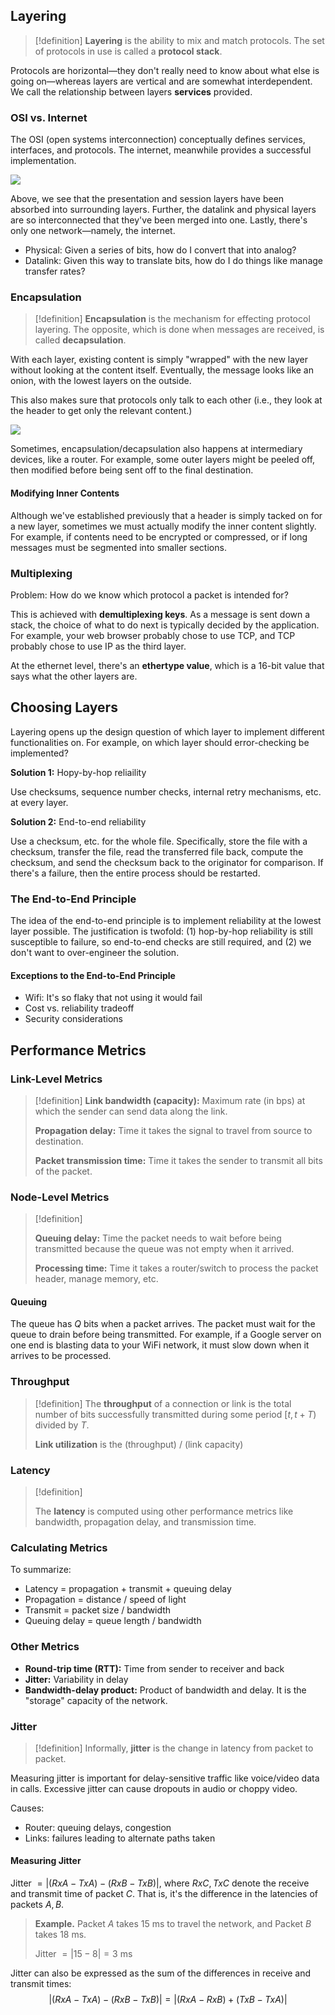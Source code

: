 ## Layering

>[!definition]
>**Layering** is the ability to mix and match protocols. The set of protocols in use is called a **protocol stack**. 

Protocols are horizontal—they don't really need to know about what else is going on—whereas layers are vertical and are somewhat interdependent. We call the relationship between layers **services** provided.

### OSI vs. Internet

The OSI (open systems interconnection) conceptually defines services, interfaces, and protocols. The internet, meanwhile provides a successful implementation. 

![](Pasted%20image%2020230913154621.png)

Above, we see that the presentation and session layers have been absorbed into surrounding layers. Further, the datalink and physical layers are so interconnected that they've been merged into one. Lastly, there's only one network—namely, the internet.

- Physical: Given a series of bits, how do I convert that into analog?
- Datalink: Given this way to translate bits, how do I do things like manage transfer rates?

### Encapsulation

>[!definition]
>**Encapsulation** is the mechanism for effecting protocol layering. The opposite, which is done when messages are received, is called **decapsulation**.

With each layer, existing content is simply "wrapped" with the new layer without looking at the content itself. Eventually, the message looks like an onion, with the lowest layers on the outside. 

This also makes sure that protocols only talk to each other (i.e., they look at the header to get only the relevant content.)

![](Pasted%20image%2020230913155322.png)

Sometimes, encapsulation/decapsulation also happens at intermediary devices, like a router. For example, some outer layers might be peeled off, then modified before being sent off to the final destination.

#### Modifying Inner Contents

Although we've established previously that a header is simply tacked on for a new layer, sometimes we must actually modify the inner content slightly. For example, if contents need to be encrypted or compressed, or if long messages must be segmented into smaller sections.

### Multiplexing

Problem: How do we know which protocol a packet is intended for?

This is achieved with **demultiplexing keys**. As a message is sent down a stack, the choice of what to do next is typically decided by the application. For example, your web browser probably chose to use TCP, and TCP probably chose to use IP as the third layer.

At the ethernet level, there's an **ethertype value**, which is a 16-bit value that says what the other layers are.

## Choosing Layers

Layering opens up the design question of which layer to implement different functionalities on. For example, on which layer should error-checking be implemented?

**Solution 1:** Hopy-by-hop reliaility

Use checksums, sequence number checks, internal retry mechanisms, etc. at every layer.

**Solution 2:** End-to-end reliability

Use a checksum, etc. for the whole file. Specifically, store the file with a checksum, transfer the file, read the transferred file back, compute the checksum, and send the checksum back to the originator for comparison. If there's a failure, then the entire process should be restarted. 

### The End-to-End Principle

The idea of the end-to-end principle is to implement reliability at the lowest layer possible. The justification is twofold: (1) hop-by-hop reliability is still susceptible to failure, so end-to-end checks are still required, and (2) we don't want to over-engineer the solution.

#### Exceptions to the End-to-End Principle

- Wifi: It's so flaky that not using it would fail
- Cost vs. reliability tradeoff
- Security considerations

## Performance Metrics

### Link-Level Metrics

>[!definition]
>**Link bandwidth (capacity):** Maximum rate (in bps) at which the sender can send data along the link.
>
>**Propagation delay:** Time it takes the signal to travel from source to destination.
>
>**Packet transmission time:** Time it takes the sender to transmit all bits of the packet.

### Node-Level Metrics

>[!definition]
>
>**Queuing delay:** Time the packet needs to wait before being transmitted because the queue was not empty when it arrived.
>
>**Processing time:** Time it takes a router/switch to process the packet header, manage memory, etc.

#### Queuing

The queue has $Q$ bits when a packet arrives. The packet must wait for the queue to drain before being transmitted. For example, if a Google server on one end is blasting data to your WiFi network, it must slow down when it arrives to be processed.

### Throughput

>[!definition]
>The **throughput** of a connection or link is the total number of bits successfully transmitted during some period $[t, t+T)$ divided by $T$.
>
>**Link utilization** is the (throughput) / (link capacity)

### Latency

>[!definition]
>
>The **latency** is computed using other performance metrics like bandwidth, propagation delay, and transmission time. 

### Calculating Metrics

To summarize:
- Latency = propagation + transmit + queuing delay
- Propagation = distance / speed of light
- Transmit = packet size / bandwidth
- Queuing delay = queue length / bandwidth
### Other Metrics

- **Round-trip time (RTT):** Time from sender to receiver and back
- **Jitter:** Variability in delay
- **Bandwidth-delay product:** Product of bandwidth and delay. It is the "storage" capacity of the network.

### Jitter

>[!definition]
>Informally, **jitter** is the change in latency from packet to packet.

Measuring jitter is important for delay-sensitive traffic like voice/video data in calls. Excessive jitter can cause dropouts in audio or choppy video.

Causes:
- Router: queuing delays, congestion
- Links: failures leading to alternate paths taken

#### Measuring Jitter

Jitter $=|(RxA-TxA)-(RxB-TxB)|$, where $RxC, TxC$ denote the receive and transmit time of packet $C$. That is, it's the difference in the latencies of packets $A, B$. 

>**Example.** Packet $A$ takes $15$ ms to travel the network, and Packet $B$ takes $18$ ms.
>
>Jitter $=| 15 - 8 | = 3$ ms

Jitter can also be expressed as the sum of the differences in receive and transmit times:
$$|(RxA-TxA)-(RxB-TxB)|=|(RxA-RxB)+(TxB-TxA)|$$
